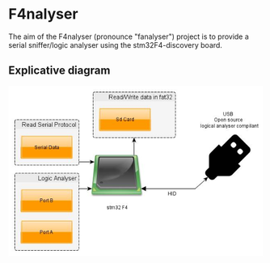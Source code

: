F4nalyser
======


The aim of the F4nalyser (pronounce "fanalyser") project is to provide a serial sniffer/logic analyser using the stm32F4-discovery board.

Explicative diagram
-------------------

![](./global_diagram.jpg)
